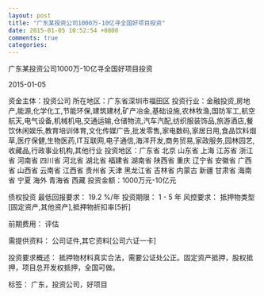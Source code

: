 ```yaml
---
layout: post
title: "广东某投资公司1000万-10亿寻全国好项目投资"
date: 2015-01-05 10:52:54 +0800
comments: true
categories: 
---
```

广东某投资公司1000万-10亿寻全国好项目投资



2015-01-05

资金主体：投资公司
所在地区：广东省深圳市福田区
投资行业：金融投资,房地产,能源,化学化工,节能环保,建筑建材,矿产冶金,基础设施,农林牧渔,国防军工,航空航天,电气设备,机械机电,交通运输,仓储物流,汽车汽配,纺织服装饰品,旅游酒店,餐饮休闲娱乐,教育培训体育,文化传媒广告,批发零售,家电数码,家居日用,食品饮料烟草,医疗保健,生物医药,IT互联网,电子通信,海洋开发,商务贸易,家政服务,园林园艺,收藏品,行政事业机构,其他行业
投资地区：广东省 北京 山东省 上海 江苏省 浙江省 河南省 四川省 河北省 湖北省 福建省 湖南省 陕西省 重庆 辽宁省 安徽省 广西省 山西省 云南省 江西省 贵州省 天津 黑龙江省 吉林省 内蒙古 新疆 甘肃省 海南省 宁夏 海外 青海省 西藏
投资金额：1000万元-10亿元

债权投资
最低回报要求：
                            19.2 %/年
                                                                                投资期限：
                            1 - 5 年
                                                                                                                                        风控要求：
                            抵押物类型[固定资产,其他资产],抵押物折扣率[5折]

前期费用：
评估

需提供资料：
公司证件,其它资料[公司六证一卡]

投资要求概述：
抵押物材料真实合法，需要公证处公正。固定资产抵押，股权抵押，项目总开发权抵押，全国可做。

标签：
广东，投资公司，好项目

